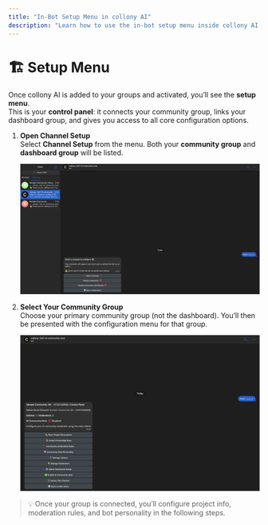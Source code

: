 ```yaml
---
title: "In-Bot Setup Menu in collony AI"
description: "Learn how to use the in-bot setup menu inside collony AI to connect groups, configure the dashboard, and manage your community settings."
---
```


# 🏗️ Setup Menu

Once collony AI is added to your groups and activated, you’ll see the **setup menu**.  
This is your **control panel**: it connects your community group, links your dashboard group, and gives you access to all core configuration options.

1. **Open Channel Setup**  
   Select **Channel Setup** from the menu. Both your **community group** and **dashboard group** will be listed.  

   ![collony AI in-bot channel setup screen](/public/Screenshot_2025-08-22_at_12.49.34.png)

2. **Select Your Community Group**  
   Choose your primary community group (not the dashboard). You’ll then be presented with the configuration menu for that group.  

   ![Selecting a Telegram community group in collony AI setup menu](/public/Screenshot_2025-08-22_at_12.50.27.png)

> 💡 Once your group is connected, you’ll configure project info, moderation rules, and bot personality in the following steps.